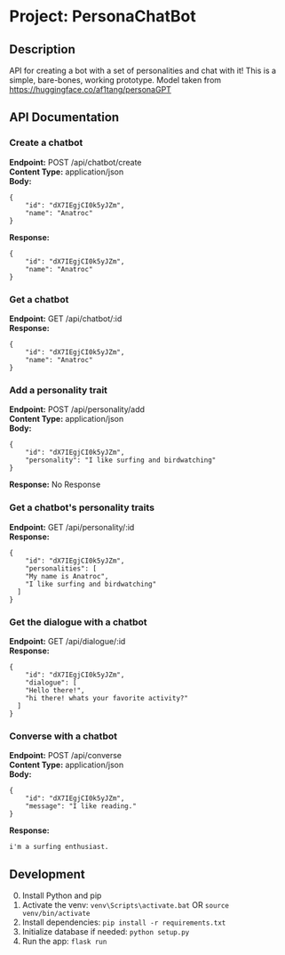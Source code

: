 # Project: PersonaChatBot

## Description

API for creating a bot with a set of personalities and chat with it! This is a simple, bare-bones, working prototype. Model taken from https://huggingface.co/af1tang/personaGPT

## API Documentation

### Create a chatbot

**Endpoint:** POST /api/chatbot/create  
**Content Type:** application/json  
**Body:**  

```
{
	"id": "dX7IEgjCI0k5yJZm",
	"name": "Anatroc"
}
```

**Response:**  

```
{
	"id": "dX7IEgjCI0k5yJZm",
	"name": "Anatroc"
}
```

### Get a chatbot

**Endpoint:** GET /api/chatbot/:id  
**Response:**  

```
{
	"id": "dX7IEgjCI0k5yJZm",
	"name": "Anatroc"
}
```

### Add a personality trait

**Endpoint:** POST /api/personality/add  
**Content Type:** application/json  
**Body:**  

```
{
	"id": "dX7IEgjCI0k5yJZm",
	"personality": "I like surfing and birdwatching"
}
```

**Response:** No Response  

### Get a chatbot's personality traits

**Endpoint:** GET /api/personality/:id  
**Response:**  

```
{
	"id": "dX7IEgjCI0k5yJZm",
	"personalities": [
    "My name is Anatroc",
    "I like surfing and birdwatching"
  ]
}
```

### Get the dialogue with a chatbot

**Endpoint:** GET /api/dialogue/:id  
**Response:**  

```
{
	"id": "dX7IEgjCI0k5yJZm",
	"dialogue": [
    "Hello there!",
    "hi there! whats your favorite activity?"
  ]
}
```

### Converse with a chatbot

**Endpoint:** POST /api/converse  
**Content Type:** application/json  
**Body:**  

```
{
	"id": "dX7IEgjCI0k5yJZm",
	"message": "I like reading."
}
```

**Response:**  

```
i'm a surfing enthusiast.
```

## Development

0. Install Python and pip
1. Activate the venv: `venv\Scripts\activate.bat` OR `source venv/bin/activate`
2. Install dependencies: `pip install -r requirements.txt`
3. Initialize database if needed: `python setup.py`
4. Run the app: `flask run`
